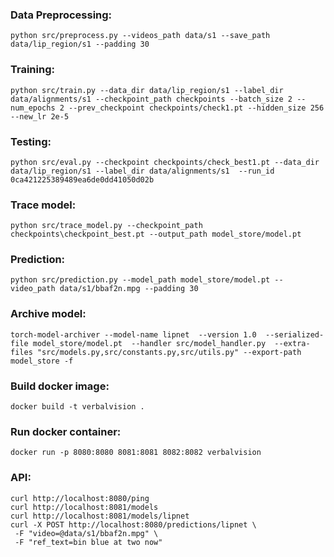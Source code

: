 ### Data Preprocessing:
    python src/preprocess.py --videos_path data/s1 --save_path data/lip_region/s1 --padding 30


### Training:
    python src/train.py --data_dir data/lip_region/s1 --label_dir data/alignments/s1 --checkpoint_path checkpoints --batch_size 2 --num_epochs 2 --prev_checkpoint checkpoints/check1.pt --hidden_size 256 --new_lr 2e-5

### Testing:
    python src/eval.py --checkpoint checkpoints/check_best1.pt --data_dir data/lip_region/s1 --label_dir data/alignments/s1  --run_id 0ca421225389489ea6de0dd41050d02b

### Trace model:
    python src/trace_model.py --checkpoint_path checkpoints\checkpoint_best.pt --output_path model_store/model.pt

### Prediction:
    python src/prediction.py --model_path model_store/model.pt --video_path data/s1/bbaf2n.mpg --padding 30

### Archive model:
    torch-model-archiver --model-name lipnet  --version 1.0  --serialized-file model_store/model.pt  --handler src/model_handler.py  --extra-files "src/models.py,src/constants.py,src/utils.py" --export-path model_store -f

### Build docker image:
    docker build -t verbalvision .

### Run docker container:
    docker run -p 8080:8080 8081:8081 8082:8082 verbalvision

### API:
    curl http://localhost:8080/ping
    curl http://localhost:8081/models
    curl http://localhost:8081/models/lipnet
    curl -X POST http://localhost:8080/predictions/lipnet \
     -F "video=@data/s1/bbaf2n.mpg" \
     -F "ref_text=bin blue at two now" 
    